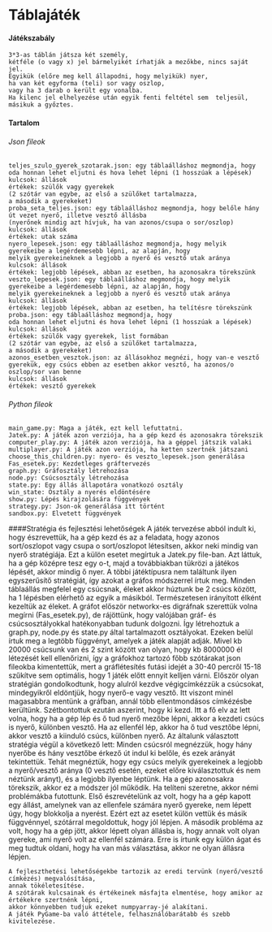 # Táblajáték
#### Játékszabály
    3*3-as táblán játsza két személy, 
    kétféle (o vagy x) jel bármelyikét írhatják a mezőkbe, nincs saját jel.
    Egyikük (előre meg kell állapodni, hogy melyikük) nyer,
    ha van két egyforma (teli) sor vagy oszlop,
    vagy ha 3 darab o került egy vonalba. 
    Ha kilenc jel elhelyezése után egyik fenti feltétel sem  teljesül,
    másikuk a győztes.

#### Tartalom
###### Json fileok
    teljes_szulo_gyerek_szotarak.json: egy táblaálláshoz megmondja, hogy 
    oda honnan lehet eljutni és hova lehet lépni (1 hosszúak a lépések)
    kulcsok: állások
    értékek: szülők vagy gyerekek
    (2 szótár van egybe, az első a szülőket tartalmazza,
    a második a gyerekeket)
    proba_seta_teljes.json: egy táblaálláshoz megmondja, hogy belőle hány
    út vezet nyerő, illetve vesztő állásba 
    (nyerőnek mindig azt hívjuk, ha van azonos/csupa o sor/oszlop)
    kulcsok: állások
    értékek: utak száma
    nyero_lepesek.json: egy táblaálláshoz megmondja, hogy melyik 
    gyerekeibe a legérdemesebb lépni, az alapján, hogy 
    melyik gyerekeineknek a legjobb a nyerő és vesztő utak aránya
    kulcsok: állások
    értékek: legjobb lépések, abban az esetben, ha azonosakra törekszünk
    veszto_lepesek.json: egy táblaálláshoz megmondja, hogy melyik 
    gyerekeibe a legérdemesebb lépni, az alapján, hogy 
    melyik gyerekeineknek a legjobb a nyerő és vesztő utak aránya
    kulcsok: állások
    értékek: legjobb lépések, abban az esetben, ha telítésre törekszünk
    proba.json: egy táblaálláshoz megmondja, hogy 
    oda honnan lehet eljutni és hova lehet lépni (1 hosszúak a lépések)
    kulcsok: állások
    értékek: szülők vagy gyerekek, list formában
    (2 szótár van egybe, az első a szülőket tartalmazza,
    a második a gyerekeket)
    azonos_esetben_vesztok.json: az állásokhoz megnézi, hogy van-e vesztő
    gyerekük, egy csúcs ebben az esetben akkor vesztő, ha azonos/o 
    oszlop/sor van benne
    kulcsok: állások
    értékek: vesztő gyerekek
###### Python fileok
    main_game.py: Maga a játék, ezt kell lefuttatni.
    Jatek.py: A játék azon verziója, ha a gép kezd és azonosakra törekszik
    computer_play.py: A játék azon verziója, ha a géppel játszik valaki
    multiplayer.py: A játék azon verziója, ha ketten szertnék játszani
    choose_this_children.py: nyero- és veszto_lepesek.json generálása
    Fas_esetek.py: Kezdetleges gráftervezés
    graph.py: Gráfosztály létrehozása
    node.py: Csúcsosztály létrehozása
    state.py: Egy állás állapotára vonatkozó osztály
    win_state: Osztály a nyerés eldöntésére
    show.py: Lépés kirajzolására függvények
    strategy.py: Json-ok generálása itt történt
    sandbox.py: Elvetett függvények

####Stratégia és fejlesztési lehetőségek
    A játék tervezése abból indult ki, hogy észrevettük, ha a gép kezd és az a feladata, hogy azonos
    sort/oszlopot vagy csupa o sort/oszlopot létesítsen, akkor neki mindig van nyerő stratégiája.
    Ezt a külön esetet megírtuk a Jatek.py file-ban. Azt láttuk, ha a gép középre tesz egy o-t, majd 
    a továbbiakban tükrözi a játékos lépését, akkor mindig ő nyer.
    A többi játéktípusra nem találtunk ilyen egyszerűsítő stratégiát, így azokat a gráfos módszerrel
    írtuk meg. Minden táblaállás megfelel egy csúcsnak, éleket akkor húztunk be 2 csúcs között, ha 1
    lépésben elérhető az egyik a másikból. Természetesen irányított élként kezeltük az éleket. 
    A gráfot először networkx-es digráfnak szerettük volna megírni (Fas_esetek.py), de rájöttünk, hogy
    valójában gráf- és csúcsosztályokkal hatékonyabban tudunk dolgozni.
    Így létrehoztuk a graph.py, node.py és state.py által tartalmazott osztályokat. Ezeken belül
    írtuk meg a legtöbb függvényt, amelyek a játék alapját adják. Mivel kb 20000 csúcsunk van és 2 
    szint között van olyan, hogy kb 8000000 él létezését kell ellenőrizni, így a gráfokhoz tartozó főbb 
    szótárakat json fileokba kimentettük, mert a gráflétesítés futási idejét a 30-40 percről 15-18
    szűkítve sem optimális, hogy 1 játék előtt ennyit kelljen várni.
    Először olyan stratégián gondolkodtunk, hogy alulról kezdve végigcímkézzük a csúcsokat,
    mindegyikről eldöntjük, hogy nyerő-e vagy vesztő. Itt viszont minél magasabbra mentünk a gráfban,
    annál több ellentmondásos címkézésbe kerültünk. Szétbontottuk ezután aszerint, hogy ki kezd. Itt 
    a fő elv az lett volna, hogy ha a gép lép és ő tud nyerő mezőbe lépni, akkor a kezdeti csúcs 
    is nyerő, különben vesztő. Ha az ellenfél lép, akkor ha ő tud vesztőbe lépni, akkor vesztő a 
    kiinduló csúcs, különben nyerő.
    Az általunk választott stratégia végül a következő lett: Minden csúcsról megnézzük, hogy hány
    nyerőbe és hány vesztőbe érkező út indul ki belőle, és ezek arányát tekintettük. Tehát megnéztük,
    hogy egy csúcs melyik gyerekeinek a legjobb a nyerő/vesztő aránya (0 vesztő esetén,
    ezeket előre kiválasztottuk és nem néztünk arányt), és a legjobb ilyenbe léptünk.
    Ha a gép azonosakra törekszik, akkor ez a módszer jól működik. Ha telíteni szeretne, akkor némi
    problémákba futottunk. Első észrevételünk az volt, hogy ha a gép kapott egy állást, amelynek
    van az ellenfele számára nyerő gyereke, nem lépett úgy, hogy blokkolja a nyerést. Ezért ezt az
    esetet külön vettük és másik függvénnyel, szótárral megoldottuk, hogy jól lépjen. A második 
    probléma az volt, hogy ha a gép jött, akkor lépett olyan állásba is, hogy annak volt olyan 
    gyereke, ami nyerő volt az ellenfél számára. Erre is írtunk egy külön ágat és meg tudtuk oldani,
    hogy ha van más választása, akkor ne olyan állásra lépjen.
    
    A fejleszthetési lehetőségekbe tartozik az eredi tervünk (nyerő/vesztő címkézés) megvalósítása, 
    annak tökéletesítése.
    A szótárak kulcsainak és értékeinek másfajta elmentése, hogy amikor az értékekre szertnénk lépni,
    akkor könnyebben tudjuk ezeket numpyarray-jé alakítani.
    A játék PyGame-ba való áttétele, felhasználóbarátabb és szebb kivitelezése.
    
    
    